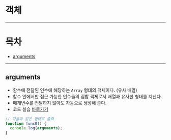 # 객체

---

# 목차

- [arguments](#arguments)

---

## arguments
- 함수에 전달된 인수에 해당하는 ```Array``` 형태의 객체이다. (유사 배열)
- 함수 안에서만 접근 가능한 인수들의 집합 객체로서 배열과 유사한 형태를 지닌다.
- 매개변수를 전달하지 않아도 자동으로 생성해 준다. 
- 코드 실습 [바로가기](/javascript/function/array-function.js)
```javascript
// 다음과 같은 형태로 출력
function func0() {
  console.log(arguments);
}
```
